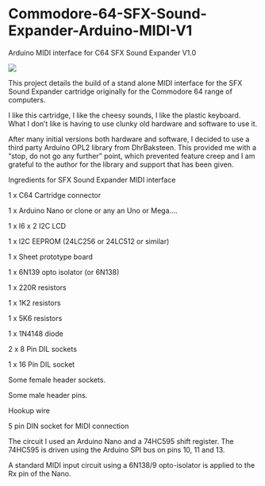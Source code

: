 # Commodore-64-SFX-Sound-Expander-Arduino-MIDI-V1
Arduino MIDI interface for C64 SFX Sound Expander V1.0

<img src=“images/DSC01459.JPG”>


This project details the build of a stand alone MIDI interface for the SFX Sound Expander cartridge originally for the Commodore 64 range of computers.

I like this cartridge, I like the cheesy sounds, I like the plastic keyboard.  What I don’t like is having to use clunky old hardware and software to use it.

After many initial versions both hardware and software, I decided to use a third party Arduino OPL2 library from DhrBaksteen.  This provided me with a “stop, do not go any further” point, which prevented feature creep and I am grateful to the author for the library and support that has been given.

Ingredients for SFX Sound Expander MIDI interface

1 x C64 Cartridge connector

1 x Arduino Nano or clone or any an Uno or Mega....

1 x I6 x 2 I2C LCD

1 x I2C EEPROM (24LC256 or 24LC512 or similar) 

1 x Sheet prototype board

1 x 6N139 opto isolator (or 6N138)

1 x 220R resistors

1 x 1K2 resistors

1 x 5K6 resistors

1 x 1N4148 diode

2 x 8 Pin DIL sockets

1 x 16 Pin DIL socket

Some female header sockets.

Some male header pins.

Hookup wire

5 pin DIN socket for MIDI connection


The circuit
I used an Arduino Nano and a 74HC595 shift register.  The 74HC595 is driven using the Arduino SPI bus on pins 10, 11 and 13.

A standard MIDI input circuit using a 6N138/9 opto-isolator is applied to the Rx pin of the Nano.

